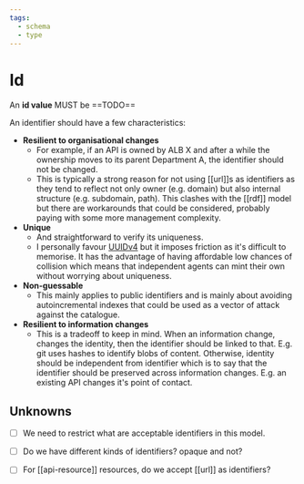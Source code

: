```yaml
---
tags:
  - schema
  - type
---
```

# Id

An **id value** MUST be ==TODO==


An identifier should have a few characteristics:

- **Resilient to organisational changes**
  - For example, if an API is owned by ALB X and after a while the ownership moves to its parent Department A, the identifier should not be changed.
  - This is typically a strong reason for not using [[url]]s as identifiers as they tend to reflect not only owner (e.g. domain) but also internal structure (e.g. subdomain, path). This clashes with the [[rdf]] model but there are workarounds that could be considered, probably paying with some more management complexity.
- **Unique**
  - And straightforward to verify its uniqueness.
  - I personally favour [UUIDv4] but it imposes friction as it's difficult to memorise. It has the advantage of having affordable low chances of collision which means that independent agents can mint their own without worrying about uniqueness.
- **Non-guessable**
  - This mainly applies to public identifiers and is mainly about avoiding autoincremental indexes that could be used as a vector of attack against the catalogue.
- **Resilient to information changes**
  - This is a tradeoff to keep in mind. When an information change, changes the identity, then the identifier should be linked to that. E.g. git uses hashes to identify blobs of content. Otherwise, identity should be independent from identifier which is to say that the identifier should be preserved across information changes. E.g. an existing API changes it's point of contact.



## Unknowns

- [ ] We need to restrict what are acceptable identifiers in this model.
- [ ] Do we have different kinds of identifiers? opaque and not?
- [ ] For [[api-resource]] resources, do we accept [[url]] as identifiers?



[UUIDv4]: https://en.wikipedia.org/wiki/Universally_unique_identifier#Version_4_(random)